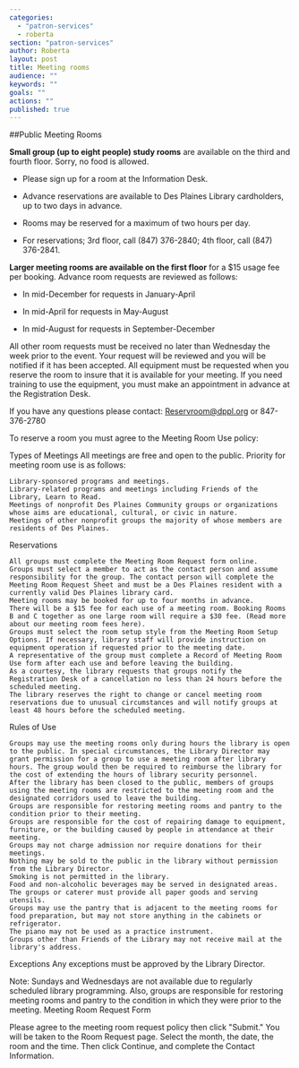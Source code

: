 ```yaml
---
categories: 
  - "patron-services"
  - roberta
section: "patron-services"
author: Roberta
layout: post
title: Meeting rooms
audience: ""
keywords: ""
goals: ""
actions: ""
published: true
---
```


##Public Meeting Rooms

**Small group (up to eight people) study rooms** are available on the third and fourth floor. Sorry, no food is allowed.

- Please sign up for a room at the Information Desk.

- Advance reservations are available to Des Plaines Library cardholders, up to two days in advance.

- Rooms may be reserved for a maximum of two hours per day.

- For reservations; 3rd floor, call (847) 376-2840; 4th floor, call (847) 376-2841.

**Larger meeting rooms are available on the first floor** for a $15 usage fee per booking. Advance room requests are reviewed as follows: 

- In mid-December for requests in January-April 

- In mid-April for requests in May-August 

- In mid-August for requests in September-December

All other room requests must be received no later than Wednesday the week prior to the event. Your request will be reviewed and you will be notified if it has been accepted.  All equipment must be requested when you reserve the room to insure that it is available for your meeting. If you need training to use the equipment, you must make an appointment in advance at the Registration Desk.

If you have any questions please contact: Reservroom@dppl.org or 847-376-2780

To reserve a room you must agree to the Meeting Room Use policy:

 Types of Meetings
All meetings are free and open to the public. Priority for meeting room use is as follows:

    Library-sponsored programs and meetings.
    Library-related programs and meetings including Friends of the Library, Learn to Read.
    Meetings of nonprofit Des Plaines Community groups or organizations whose aims are educational, cultural, or civic in nature.
    Meetings of other nonprofit groups the majority of whose members are residents of Des Plaines.

Reservations

    All groups must complete the Meeting Room Request form online.
    Groups must select a member to act as the contact person and assume responsibility for the group. The contact person will complete the Meeting Room Request Sheet and must be a Des Plaines resident with a currently valid Des Plaines library card.
    Meeting rooms may be booked for up to four months in advance.
    There will be a $15 fee for each use of a meeting room. Booking Rooms B and C together as one large room will require a $30 fee. (Read more about our meeting room fees here).
    Groups must select the room setup style from the Meeting Room Setup Options. If necessary, library staff will provide instruction on equipment operation if requested prior to the meeting date.
    A representative of the group must complete a Record of Meeting Room Use form after each use and before leaving the building.
    As a courtesy, the library requests that groups notify the Registration Desk of a cancellation no less than 24 hours before the scheduled meeting.
    The library reserves the right to change or cancel meeting room reservations due to unusual circumstances and will notify groups at least 48 hours before the scheduled meeting.

Rules of Use

    Groups may use the meeting rooms only during hours the library is open to the public. In special circumstances, the Library Director may grant permission for a group to use a meeting room after library hours. The group would then be required to reimburse the library for the cost of extending the hours of library security personnel.
    After the library has been closed to the public, members of groups using the meeting rooms are restricted to the meeting room and the designated corridors used to leave the building.
    Groups are responsible for restoring meeting rooms and pantry to the condition prior to their meeting.
    Groups are responsible for the cost of repairing damage to equipment, furniture, or the building caused by people in attendance at their meeting.
    Groups may not charge admission nor require donations for their meetings.
    Nothing may be sold to the public in the library without permission from the Library Director.
    Smoking is not permitted in the library.
    Food and non-alcoholic beverages may be served in designated areas. The groups or caterer must provide all paper goods and serving utensils.
    Groups may use the pantry that is adjacent to the meeting rooms for food preparation, but may not store anything in the cabinets or refrigerator.
    The piano may not be used as a practice instrument.
    Groups other than Friends of the Library may not receive mail at the library's address.

Exceptions
Any exceptions must be approved by the Library Director.

Note: Sundays and Wednesdays are not available due to regularly scheduled library programming. Also, groups are responsible for restoring meeting rooms and pantry to the condition in which they were prior to the meeting.
Meeting Room Request Form

Please agree to the meeting room request policy then click "Submit." You will be taken to the Room Request page. Select the month, the date, the room and the time. Then click Continue, and complete the Contact Information. 





